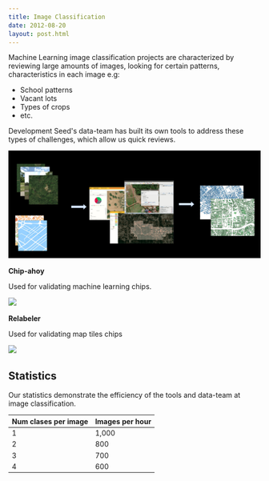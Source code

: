 ```yaml
---
title: Image Classification
date: 2012-08-20
layout: post.html
---
```


Machine Learning image classification projects are characterized by reviewing large amounts of images, looking for certain patterns, characteristics in each image e.g:

- School patterns
- Vacant lots
- Types of crops
- etc. 


Development Seed's data-team has built its own tools to address these types of challenges, which allow us quick reviews.
 
 ![](/assets/images/classification/flowchart_type_projects-Page-5.jpg)


**Chip-ahoy**
 
 Used for validating machine learning chips.

![](https://user-images.githubusercontent.com/12978932/140334426-188775bc-23e3-420c-ba24-fdc08f60ce15.gif)

**Relabeler**

Used for validating map tiles chips

![](/assets/images/classification/relabeler_fixed.gif)


## Statistics

Our statistics demonstrate the efficiency of the tools and data-team at image classification.

| Num clases per image | Images per hour |
| -------------------- | --------------- |
| 1          | 1,000           |
| 2          | 800             |
| 3          | 700             |
| 4          | 600             |







